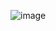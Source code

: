 


![image](https://github.com/mrmonteith/Barcode/assets/7916555/f3b546a0-481d-47a9-a1ec-6b085a140058)
